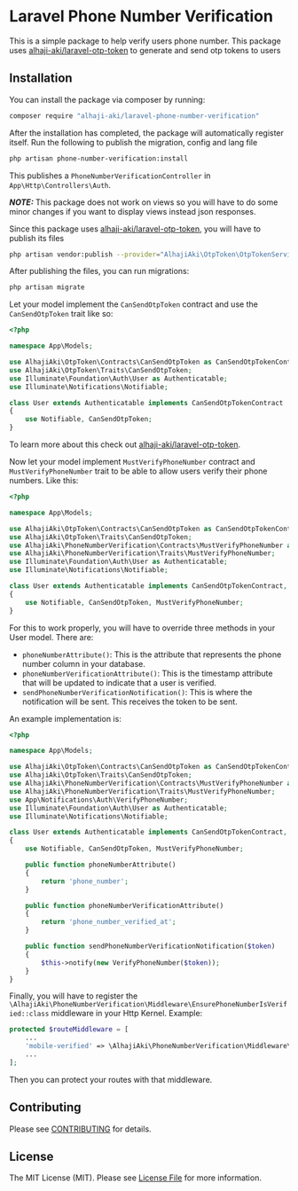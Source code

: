 # Laravel Phone Number Verification

This is a simple package to help verify users phone number. This package uses [alhaji-aki/laravel-otp-token](https://github.com/alhaji-aki/laravel-otp-token) to generate and send otp tokens to users

## Installation

You can install the package via composer by running:

```bash
composer require "alhaji-aki/laravel-phone-number-verification"
```

After the installation has completed, the package will automatically register itself.
Run the following to publish the migration, config and lang file

```bash
php artisan phone-number-verification:install
```

This publishes a `PhoneNumberVerificationController` in `App\Http\Controllers\Auth`.

**_NOTE:_** This package does not work on views so you will have to do some minor changes if you want to display views instead json responses.

Since this package uses [alhaji-aki/laravel-otp-token](https://github.com/alhaji-aki/laravel-otp-token), you will have to publish its files

```bash
php artisan vendor:publish --provider="AlhajiAki\OtpToken\OtpTokenServiceProvider"
```

After publishing the files, you can run migrations:

```bash
php artisan migrate
```

Let your model implement the `CanSendOtpToken` contract and use the `CanSendOtpToken` trait like so:

```php
<?php

namespace App\Models;

use AlhajiAki\OtpToken\Contracts\CanSendOtpToken as CanSendOtpTokenContract;
use AlhajiAki\OtpToken\Traits\CanSendOtpToken;
use Illuminate\Foundation\Auth\User as Authenticatable;
use Illuminate\Notifications\Notifiable;

class User extends Authenticatable implements CanSendOtpTokenContract
{
    use Notifiable, CanSendOtpToken;
}
```

To learn more about this check out [alhaji-aki/laravel-otp-token](https://github.com/alhaji-aki/laravel-otp-token).

Now let your model implement `MustVerifyPhoneNumber` contract and `MustVerifyPhoneNumber` trait to be able to allow users verify their phone numbers. Like this:

```php
<?php

namespace App\Models;

use AlhajiAki\OtpToken\Contracts\CanSendOtpToken as CanSendOtpTokenContract;
use AlhajiAki\OtpToken\Traits\CanSendOtpToken;
use AlhajiAki\PhoneNumberVerification\Contracts\MustVerifyPhoneNumber as MustVerifyPhoneNumberContract;
use AlhajiAki\PhoneNumberVerification\Traits\MustVerifyPhoneNumber;
use Illuminate\Foundation\Auth\User as Authenticatable;
use Illuminate\Notifications\Notifiable;

class User extends Authenticatable implements CanSendOtpTokenContract, MustVerifyPhoneNumberContract
{
    use Notifiable, CanSendOtpToken, MustVerifyPhoneNumber;
}
```

For this to work properly, you will have to override three methods in your User model. There are:

-   `phoneNumberAttribute()`: This is the attribute that represents the phone number column in your database.
-   `phoneNumberVerificationAttribute()`: This is the timestamp attribute that will be updated to indicate that a user is verified.
-   `sendPhoneNumberVerificationNotification()`: This is where the notification will be sent. This receives the token to be sent.

An example implementation is:

```php
<?php

namespace App\Models;

use AlhajiAki\OtpToken\Contracts\CanSendOtpToken as CanSendOtpTokenContract;
use AlhajiAki\OtpToken\Traits\CanSendOtpToken;
use AlhajiAki\PhoneNumberVerification\Contracts\MustVerifyPhoneNumber as MustVerifyPhoneNumberContract;
use AlhajiAki\PhoneNumberVerification\Traits\MustVerifyPhoneNumber;
use App\Notifications\Auth\VerifyPhoneNumber;
use Illuminate\Foundation\Auth\User as Authenticatable;
use Illuminate\Notifications\Notifiable;

class User extends Authenticatable implements CanSendOtpTokenContract, MustVerifyPhoneNumberContract
{
    use Notifiable, CanSendOtpToken, MustVerifyPhoneNumber;

    public function phoneNumberAttribute()
    {
        return 'phone_number';
    }

    public function phoneNumberVerificationAttribute()
    {
        return 'phone_number_verified_at';
    }

    public function sendPhoneNumberVerificationNotification($token)
    {
        $this->notify(new VerifyPhoneNumber($token));
    }
}
```

Finally, you will have to register the `\AlhajiAki\PhoneNumberVerification\Middleware\EnsurePhoneNumberIsVerified::class` middleware in your Http Kernel. Example:

```php
protected $routeMiddleware = [
    ...
    'mobile-verified' => \AlhajiAki\PhoneNumberVerification\Middleware\EnsurePhoneNumberIsVerified::class,
    ...
];
```

Then you can protect your routes with that middleware.

## Contributing

Please see [CONTRIBUTING](CONTRIBUTING.md) for details.

## License

The MIT License (MIT). Please see [License File](LICENSE.md) for more information.
